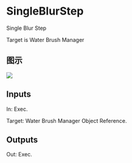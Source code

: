 # SingleBlurStep

Single Blur Step

Target is Water Brush Manager

## 图示

![]($-20221218-18412044.png)

## Inputs

In: Exec.

Target: Water Brush Manager Object Reference.  

## Outputs

Out: Exec.

